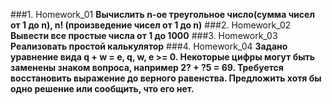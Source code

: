 ###1. Homework_01 
**Вычислить n-ое треугольное число(сумма чисел от 1 до n), n! (произведение чисел от 1 до n)**
###2. Homework_02
**Вывести все простые числа от 1 до 1000**
###3. Homework_03
**Реализовать простой калькулятор**
###4. Homework_04
**Задано уравнение вида q + w = e, q, w, e >= 0. Некоторые цифры могут быть заменены знаком вопроса, например 2? + ?5 = 69. Требуется восстановить выражение до верного равенства. Предложить хотя бы одно решение или сообщить, что его нет.**